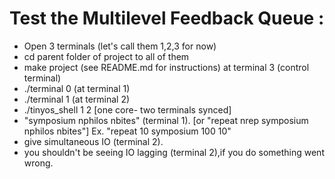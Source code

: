 # Test the Multilevel Feedback Queue :

  - Open 3 terminals (let's call them 1,2,3 for now)
  - cd parent folder of project to all of them
  - make project (see README.md for instructions) at terminal 3 (control terminal)
  - ./terminal 0 (at terminal 1)
  - ./terminal 1 (at terminal 2)
  - ./tinyos_shell 1 2 [one core- two terminals synced]
  - "symposium nphilos nbites" (terminal 1). [or "repeat nrep symposium nphilos nbites"] Ex. "repeat 10 symposium 100 10"
  - give simultaneous IO (terminal 2).
  - you shouldn't be seeing IO lagging (terminal 2),if you do something went wrong.



